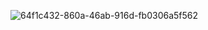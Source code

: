 ![64f1c432-860a-46ab-916d-fb0306a5f562](https://github.com/user-attachments/assets/46cb05d2-c315-4bca-a31d-5ae56376798f)
